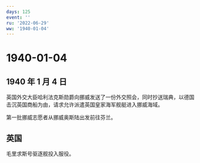 ```yaml
---
days: 125
event: ''
ru: '2022-06-29'
ww: '1940-01-04'
---
```


# 1940-01-04

## 1940 年 1 月 4 日

英国外交大臣哈利法克斯勋爵向挪威发送了一份外交照会，同时抄送瑞典，以德国击沉英国商船为由，请求允许派遣英国皇家海军舰艇进入挪威海域。

第一批挪威志愿者从挪威奥斯陆出发前往芬兰。

## 英国

毛里求斯号驱逐舰投入服役。